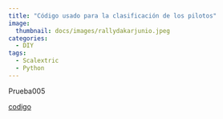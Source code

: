 ```yaml
---
title: "Código usado para la clasificación de los pilotos"
image: 
  thumbnail: docs/images/rallydakarjunio.jpeg
categories:
  - DIY
tags:
  - Scalextric
  - Python
---
```




Prueba005

[codigo](https://github.com/rchamo01/control_scalextric/blob/9e8072c6ec99532988b6dd865ec7aa7ea6a69e32/ClasificacionScalextric.ipynb)
